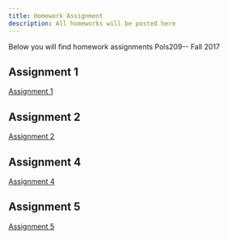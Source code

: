 ```yaml
---
title: Homework Assignment
description: All homeworks will be posted here
---
```




Below you will find homework assignments Pols209-- Fall 2017


## Assignment 1
[Assignment 1](../img/images/assign1.pdf)



## Assignment 2
[Assignment 2](../img/images/assign2.pdf)

## Assignment 4
[Assignment 4](../img/images/assign4.pdf)

## Assignment 5
[Assignment 5](../img/images/assign5.pdf)